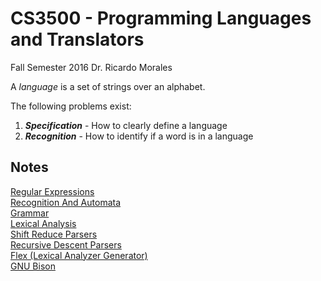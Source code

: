 # CS3500 - Programming Languages and Translators
Fall Semester 2016
Dr. Ricardo Morales 

A *language* is a set of strings over an alphabet.

The following problems exist: 

 1. ***Specification*** - How to clearly define a language 
 2. ***Recognition*** - How to identify if a word is in a language

 
## Notes 
[Regular Expressions](RegularExpressions.md)   
[Recognition And Automata](RecognitionAndAutomata.md)   
[Grammar](Grammar.md)   
[Lexical Analysis](LexicalAnalysis.md)   
[Shift Reduce Parsers](ShiftReduceParser.md)   
[Recursive Descent Parsers](RecursiveDescentParser.md)    
[Flex (Lexical Analyzer Generator)](Flex.md)    
[GNU Bison](GNUBison.md)    

